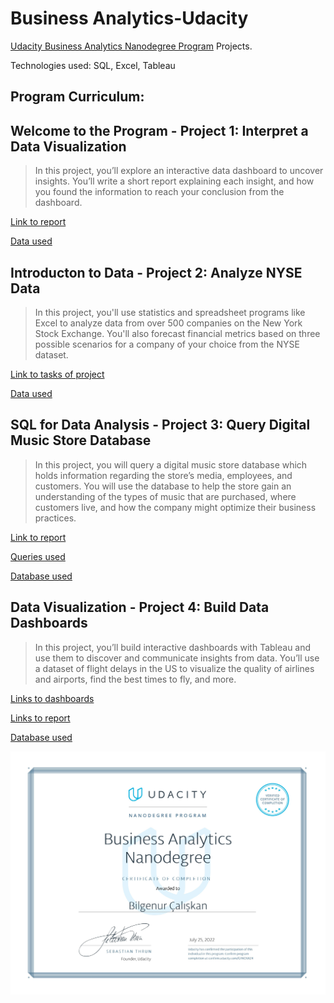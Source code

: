 # Business Analytics-Udacity
[Udacity Business Analytics Nanodegree Program](https://www.udacity.com/course/business-analytics-nanodegree--nd098) Projects.

Technologies used: SQL, Excel, Tableau
## Program Curriculum:
## **Welcome to the Program** - Project 1: Interpret a Data Visualization
> In this project, you’ll explore an interactive data dashboard to uncover insights. You’ll write a short report explaining each insight, and how you found the information to reach your conclusion from the dashboard.
 
 [Link to report](https://github.com/bilgeyds/Business-Analytics-Udacity/blob/main/Project%201:%20Interpret%20a%20Data%20Visualization/Madrid%20in%20Detail.pdf)

[Data used](https://github.com/bilgeyds/Business-Analytics-Udacity/blob/main/Project%201:%20Interpret%20a%20Data%20Visualization/Data)

## **Introducton to Data** - Project 2: Analyze NYSE Data
> In this project, you'll use statistics and spreadsheet programs like Excel to analyze data from over 500 companies on the New York Stock Exchange. You'll also forecast financial metrics based on three possible scenarios for a company of your choice from the NYSE dataset.
 
 [Link to tasks of project](https://github.com/bilgeyds/Business-Analytics-Udacity/tree/main/Project%202:%20Analyze%20NYSE%20Data)

[Data used](https://github.com/bilgeyds/Business-Analytics-Udacity/blob/main/Project%202:%20Analyze%20NYSE%20Data/NYSE-source-dataset.csv)

## **SQL for Data Analysis** - Project 3: Query Digital Music Store Database
> In this project, you will query a digital music store database which holds information regarding the store’s media, employees, and customers. You will use the database to help the store gain an understanding of the types of music that are purchased, where customers live, and how the company might optimize their business practices.

[Link to report](https://github.com/bilgeyds/Business-Analytics-Udacity/blob/main/Project%203:%20Query%20a%20Digital%20Music%20Store%20Database/SQL%20Music%20Store%20Database.pdf)

[Queries used](https://github.com/bilgeyds/Business-Analytics-Udacity/blob/main/Project%203:%20Query%20a%20Digital%20Music%20Store%20Database/SQL%20Queries)

[Database used](https://github.com/bilgeyds/Business-Analytics-Udacity/blob/main/Project%203:%20Query%20a%20Digital%20Music%20Store%20Database/chinook-db.zip)

## **Data Visualization** - Project 4: Build Data Dashboards
>In this project, you’ll build interactive dashboards with Tableau and use them to discover and communicate insights from data. You’ll use a dataset of flight delays in the US to visualize the quality of airlines and airports, find the best times to fly, and more.
 
 [Links to dashboards](https://github.com/bilgeyds/Business-Analytics-Udacity/blob/main/Project%204:%20Build%20Data%20Dashboards/Dashboard%20Links)
 
 [Links to report](https://github.com/bilgeyds/Business-Analytics-Udacity/blob/main/Project%204:%20Build%20Data%20Dashboards/Data%20Dashboard%20Tableau%20Project.pdf)
 
 [Database used](https://github.com/bilgeyds/Business-Analytics-Udacity/blob/main/Project%204:%20Build%20Data%20Dashboards/data-used-flight-delays.zip)

![](https://github.com/bilgeyds/Business-Analytics-Udacity/blob/main/Business%20Analytics%20Certificate.jpg)

